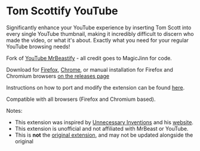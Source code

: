 # Tom Scottify YouTube

Significantly enhance your YouTube experience by inserting Tom Scott into every single YouTube thumbnail, making it incredibly difficult to discern who made the video, or what it's about. Exactly what you need for your regular YouTube browsing needs!

Fork of [YouTube MrBeastify](https://github.com/MagicJinn/MrBeastify-Youtube) - all credit goes to MagicJinn for code.

Download for [Firefox](https://addons.mozilla.org/en-GB/firefox/addon/tom-scottify-youtube/), [Chrome](https://chrome.google.com/webstore/detail/youtube-tom-scottify/kcndlflglcpfajdhdcglegfjgolgaipg?hl=en-GB&authuser=0), or manual installation for Firefox and Chromium browsers [on the releases page](https://github.com/PrimedPixel/TomScottify-Youtube/releases/latest)

Instructions on how to port and modify the extension can be found [here](https://github.com/MagicJinn/MrBeastify-Youtube/issues/16).

Compatible with all browsers (Firefox and Chromium based).

Notes:
* This extension was inspired by [Unnecessary Inventions](http://www.youtube.com/@UnnecessaryInventions) and his [website](http://www.mrbeastify.com/).
* This extension is unofficial and not affiliated with MrBeast or YouTube.
* This is **not** the [original extension](https://github.com/MagicJinn/MrBeastify-Youtube), and may not be updated alongside the original
